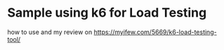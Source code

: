 # Sample using k6 for Load Testing

how to use and my review on https://myifew.com/5669/k6-load-testing-tool/
